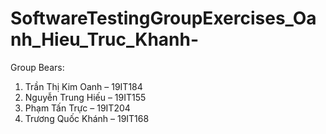 # SoftwareTestingGroupExercises_Oanh_Hieu_Truc_Khanh-
Group Bears: 
1.	Trần Thị Kim Oanh – 19IT184 
2.	Nguyễn Trung Hiếu – 19IT155
3.	Phạm Tấn Trực – 19IT204
4.	Trương Quốc Khánh – 19IT168

